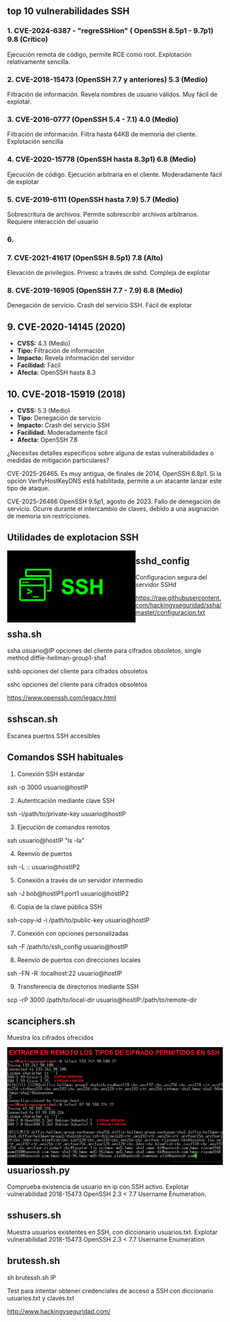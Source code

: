 
## top 10 vulnerabilidades SSH 

### 1. CVE-2024-6387 - "regreSSHion" ( OpenSSH 8.5p1 - 9.7p1) 9.8 (Crítico) 
Ejecución remota de código, permite RCE como root. Explotación relativamente sencilla.

### 2. CVE-2018-15473 (OpenSSH 7.7 y anteriores) 5.3 (Medio)
Filtración de información. Revela nombres de usuario válidos. Muy fácil de explotar. 

### 3. CVE-2016-0777 (OpenSSH 5.4 - 7.1) 4.0 (Medio)
Filtración de información. Filtra hasta 64KB de memoria del cliente.  Explotación sencilla

### 4. CVE-2020-15778 (OpenSSH hasta 8.3p1)  6.8 (Medio) 
Ejecución de código. Ejecución arbitraria en el cliente. Moderadamente fácil de explotar

### 5. CVE-2019-6111 (OpenSSH hasta 7.9) 5.7 (Medio)
Sobrescritura de archivos. Permite sobrescribir archivos arbitrarios. Requiere interacción del usuario

### 6. 


### 7. CVE-2021-41617 (OpenSSH 8.5p1) 7.8 (Alto) 
Elevación de privilegios. Privesc a través de sshd. Compleja de explotar

### 8. CVE-2019-16905 (OpenSSH 7.7 - 7.9) 6.8 (Medio)
Denegación de servicio. Crash del servicio SSH. Fácil de explotar

## 9. CVE-2020-14145 (2020)
- **CVSS:** 4.3 (Medio)
- **Tipo:** Filtración de información
- **Impacto:** Revela información del servidor
- **Facilidad:** Fácil
- **Afecta:** OpenSSH hasta 8.3

## 10. CVE-2018-15919 (2018)
- **CVSS:** 5.3 (Medio)
- **Tipo:** Denegación de servicio
- **Impacto:** Crash del servicio SSH
- **Facilidad:** Moderadamente fácil
- **Afecta:** OpenSSH 7.8


¿Necesitas detalles específicos sobre alguna de estas vulnerabilidades o medidas de mitigación particulares?



CVE-2025-26465. Es muy antigua, de finales de 2014, OpenSSH 6.8p1. Si la opción VerifyHostKeyDNS está habilitada, permite a un atacante lanzar este tipo de ataque.

CVE-2025-26466 OpenSSH 9.5p1, agosto de 2023. Fallo de denegación de servicio. Ocurre durante el intercambio de claves, debido a una asignación de memoria sin restricciones. 

## Utilidades de explotacion SSH 

<img style="float:left" alt="netspy logo" src="https://github.com/hackingyseguridad/ssha/blob/master/ssh.png">

## sshd_config

Configuracion segura del servidor SSHd

https://raw.githubusercontent.com/hackingyseguridad/ssha/master/configuracion.txt

## ssha.sh

ssha usuario@IP  opciones del cliente para cifrados obsoletos, single method diffie-hellman-group1-sha1

sshb opciones del cliente para cifrados obsoletos

sshc opciones del cliente para cifrados obsoletos

https://www.openssh.com/legacy.html

## sshscan.sh

Escanea puertos SSH accesibles

## Comandos SSH habituales

1. Conexión SSH estándar

ssh -p 3000 usuario@hostIP

2. Autenticación mediante clave SSH

ssh -i/path/to/private-key usuario@hostIP

3. Ejecución de comandos remotos

ssh usuario@hostIP "ls -la"

4. Reenvío de puertos

ssh -L <local-port>:<hostIP1>:<remote-port> usuario@hostIP2

5. Conexión a través de un servidor intermedio

ssh -J bob@hostIP1:port1 usuario@hostIP2

6. Copia de la clave pública SSH

ssh-copy-id -i /path/to/public-key usuario@hostIP

7. Conexión con opciones personalizadas

ssh -F /path/to/ssh_config usuario@hostIP

8. Reenvío de puertos con direcciones locales

ssh -FN -R <remote-port>:localhost:22 usuario@hostIP

9. Transferencia de directorios mediante SSH

scp -rP 3000  /path/to/local-dir usuario@hostIP:/path/to/remote-dir

## scanciphers.sh

Muestra los cifrados ofrecidos

<img style="float:left" alt="netspy logo" src="https://github.com/hackingyseguridad/ssha/blob/master/SSH.png">

## usuariossh.py

Comprueba existencia de usuario en ip con SSH activo.
Explotar vulnerabilidad 2018-15473 OpenSSH 2.3 < 7.7 Username Enumeration.

## sshusers.sh

Muestra usuarios existentes en SSH, con diccionario usuarios.txt. 
Explotar vulnerabilidad 2018-15473 OpenSSH 2.3 < 7.7 Username Enumeration

## brutessh.sh

sh brutessh.sh IP 

Test para intentar obtener credenciales de acceso a SSH con diccionario usuarios.txt y claves.txt


http://www.hackingyseguridad.com/





